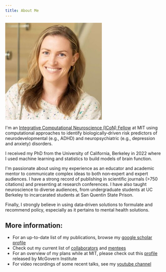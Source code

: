 ```yaml
---
title: About Me
---
```


![](assets/images/profile_mk.png)

I'm an [Integrative Computational Neuroscience (ICoN) Fellow](https://yangtan.mit.edu/icon/) at MIT using computational approaches to identify biologically‐driven risk predictors of neurodevelopmental (e.g., ADHD) and neuropsychiatric (e.g., depression and anxiety) disorders. 

I received my PhD from the University of California, Berkeley in 2022 where I used machine learning and statistics to build models of brain function.

I'm passionate about using my experience as an educator and academic mentor to communicate complex ideas to both non‐expert and expert audiences. 
I have a strong record of publishing in scientific journals (>750 citations) and presenting at research conferences. I have also taught neuroscience to diverse audiences, from undergraduate students at UC Berkeley to incarcarated students at San Quentin State Prison. 

Finally, I strongly believe in using data‐driven solutions to formulate and recommend policy, especially as it pertains to mental health solutions. 

## More information: 
* For an up-to-date list of my publications, browse my [google scholar profile](https://scholar.google.com/citations?user=YS9zF8gAAAAJ&hl=en)
* Check out my current list of [collaborators](assets/images/collaborators.png) and [mentees](../mentorship/urops.md)
* For an overview of my plans while at MIT, please check out this [profile](assets/images/ICoN_profile.png) released by McGovern Institute
* For video recordings of some recent talks, see my [youtube channel](https://www.youtube.com/@maedbhking6900/featured)